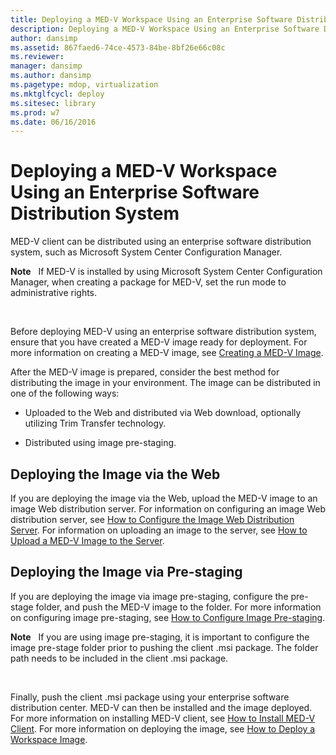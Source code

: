 ```yaml
---
title: Deploying a MED-V Workspace Using an Enterprise Software Distribution System
description: Deploying a MED-V Workspace Using an Enterprise Software Distribution System
author: dansimp
ms.assetid: 867faed6-74ce-4573-84be-8bf26e66c08c
ms.reviewer: 
manager: dansimp
ms.author: dansimp
ms.pagetype: mdop, virtualization
ms.mktglfcycl: deploy
ms.sitesec: library
ms.prod: w7
ms.date: 06/16/2016
---
```



# Deploying a MED-V Workspace Using an Enterprise Software Distribution System


MED-V client can be distributed using an enterprise software distribution system, such as Microsoft System Center Configuration Manager.

**Note**  
If MED-V is installed by using Microsoft System Center Configuration Manager, when creating a package for MED-V, set the run mode to administrative rights.

 

Before deploying MED-V using an enterprise software distribution system, ensure that you have created a MED-V image ready for deployment. For more information on creating a MED-V image, see [Creating a MED-V Image](creating-a-med-v-image.md).

After the MED-V image is prepared, consider the best method for distributing the image in your environment. The image can be distributed in one of the following ways:

-   Uploaded to the Web and distributed via Web download, optionally utilizing Trim Transfer technology.

-   Distributed using image pre-staging.

## Deploying the Image via the Web


If you are deploying the image via the Web, upload the MED-V image to an image Web distribution server. For information on configuring an image Web distribution server, see [How to Configure the Image Web Distribution Server](how-to-configure-the-image-web-distribution-server.md). For information on uploading an image to the server, see [How to Upload a MED-V Image to the Server](how-to-upload-a-med-v-image-to-the-server.md).

## Deploying the Image via Pre-staging


If you are deploying the image via image pre-staging, configure the pre-stage folder, and push the MED-V image to the folder. For more information on configuring image pre-staging, see [How to Configure Image Pre-staging](how-to-configure-image-pre-staging.md).

**Note**  
If you are using image pre-staging, it is important to configure the image pre-stage folder prior to pushing the client .msi package. The folder path needs to be included in the client .msi package.

 

Finally, push the client .msi package using your enterprise software distribution center. MED-V can then be installed and the image deployed. For more information on installing MED-V client, see [How to Install MED-V Client](how-to-install-med-v-clientesds.md). For more information on deploying the image, see [How to Deploy a Workspace Image](how-to-deploy-a-workspace-imageesds.md).

 

 





